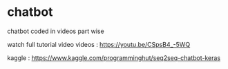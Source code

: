 # chatbot
chatbot coded in videos part wise

watch full tutorial video
videos : https://youtu.be/CSpsB4_-5WQ

kaggle  : https://www.kaggle.com/programminghut/seq2seq-chatbot-keras
